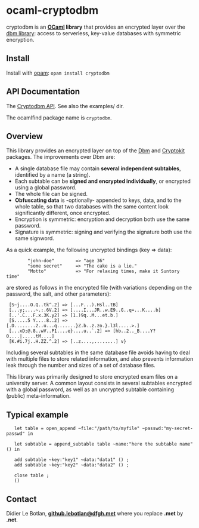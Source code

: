 # ocaml-cryptodbm

cryptodbm is an **[OCaml](http://ocaml.org/) library** that provides an encrypted layer over the [dbm library](https://github.com/ocaml/dbm): access to serverless, key-value databases with symmetric encryption.

## Install

Install with [opam](https://opam.ocaml.org/): `opam install cryptodbm`

## API Documentation

The [Cryptodbm API](https://lebotlan.github.io/ocaml-cryptodbm/index.html).
See also the examples/ dir.

The ocamlfind package name is `cryptodbm`.


## Overview

This library provides an encrypted layer on top of the [Dbm](https://github.com/ocaml/dbm) and [Cryptokit](https://github.com/xavierleroy/cryptokit/) packages. The improvements over Dbm are:
* A single database file may contain **several independent subtables**, identified by a name (a string).
* Each subtable can be **signed and encrypted individually**, or encrypted using a global password.
* The whole file can be signed.
* **Obfuscating data** is -optionally- appended to keys, data, and to the whole table, so that two databases with
   the same content look significantly different, once encrypted.
* Encryption is symmetric: encryption and decryption both use the same password.
* Signature is symmetric: signing and verifying the signature both use the same signword.

As a quick example, the following uncrypted bindings (key => data):
```
        "john-doe"        => "age 36"
        "some secret"     => "The cake is a lie."
        "Motto"           => "For relaxing times, make it Suntory time"
```
are stored as follows in the encrypted file (with variations depending on the password, the salt, and other parameters):
```
 [S~j....O.Q..tk^.2] => [...F...).Hsl..tB]
 [...y;....~.:.6V.2] => [....I...JR..w.E9..G..q=...K....b]
 [..'.C...F.x.3K.y2] => [1.)9q..M...et.b.]
 [S.....5 Y....8..2] => [.D........2..u...q.......}Z.b..z.zo.}.l3l.....>.]
 [...xD;@.8..wV..P1....e}....u..`.2] => [hb..2.._B....Y?0....|.....tM....]
 [K.#i.7j..H.ZZ.^.2] => [..z....,........] v}
```

Including several subtables in the same
database file avoids having to deal with multiple files to store related information, 
and also prevents information leak through the number and sizes of a set of database files.

This library was primarily designed to store encrypted exam files on a university server. A common layout consists in
several subtables encrypted with a global password, as well as an uncrypted subtable containing (public) meta-information.


## Typical example

```
   let table = open_append ~file:"/path/to/myfile" ~passwd:"my-secret-passwd" in

   let subtable = append_subtable table ~name:"here the subtable name" () in

   add subtable ~key:"key1" ~data:"data1" () ;
   add subtable ~key:"key2" ~data:"data2" () ;

   close table ;
   ()
```

## Contact

Didier Le Botlan, **github.lebotlan@dfgh.met**  where you replace **.met** by **.net**.

